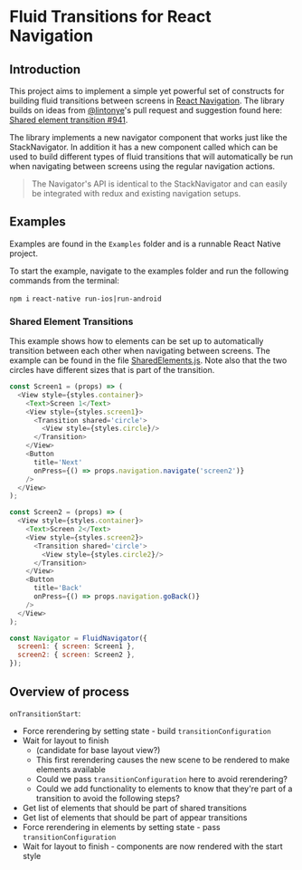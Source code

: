 # Fluid Transitions for React Navigation

## Introduction
This project aims to implement a simple yet powerful set of constructs for building fluid transitions between screens in [React Navigation](https://reactnavigation.org). The library builds on ideas from [@lintonye](https://github.com/lintonye)'s pull request and suggestion found here: [Shared element transition #941](https://github.com/react-navigation/react-navigation/pull/941).

The library implements a new navigator component that works just like the StackNavigator. In addition it has a new component called <Transition> which can be used to build different types of fluid transitions that will automatically be run when navigating between screens using the regular navigation actions.

> The Navigator's API is identical to the StackNavigator and can easily be integrated with redux and existing navigation setups.

## Examples
Examples are found in the `Examples` folder and is a runnable React Native project. 

To start the example, navigate to the examples folder and run the following commands from the terminal:

`npm i`
`react-native run-ios|run-android`

### Shared Element Transitions
This example shows how to elements can be set up to automatically transition between each other when navigating between screens. The example can be found in the file [SharedElements.js](./Examples/src/SharedElements.js). Note also that the two circles have different sizes that is part of the transition.

```javascript
const Screen1 = (props) => (
  <View style={styles.container}>
    <Text>Screen 1</Text>
    <View style={styles.screen1}>
      <Transition shared='circle'>
        <View style={styles.circle}/>
      </Transition>
    </View>
    <Button
      title='Next'
      onPress={() => props.navigation.navigate('screen2')}
    />
  </View>
);

const Screen2 = (props) => (
  <View style={styles.container}>
    <Text>Screen 2</Text>
    <View style={styles.screen2}>
      <Transition shared='circle'>
        <View style={styles.circle2}/>
      </Transition>
    </View>
    <Button
      title='Back'
      onPress={() => props.navigation.goBack()}
    />
  </View>
);

const Navigator = FluidNavigator({
  screen1: { screen: Screen1 },
  screen2: { screen: Screen2 },
});

```

## Overview of process

`onTransitionStart`:
- Force rerendering by setting state - build `transitionConfiguration`
- Wait for layout to finish 
  - (candidate for base layout view?)
  - This first rerendering causes the new scene to be rendered to make elements available
  - Could we pass `transitionConfiguration` here to avoid rerendering?
  - Could we add functionality to elements to know that they're part of a transition to avoid the following steps?
- Get list of elements that should be part of shared transitions
- Get list of elements that should be part of appear transitions
- Force rerendering in elements by setting state - pass `transitionConfiguration`
- Wait for layout to finish - components are now rendered with the start style
